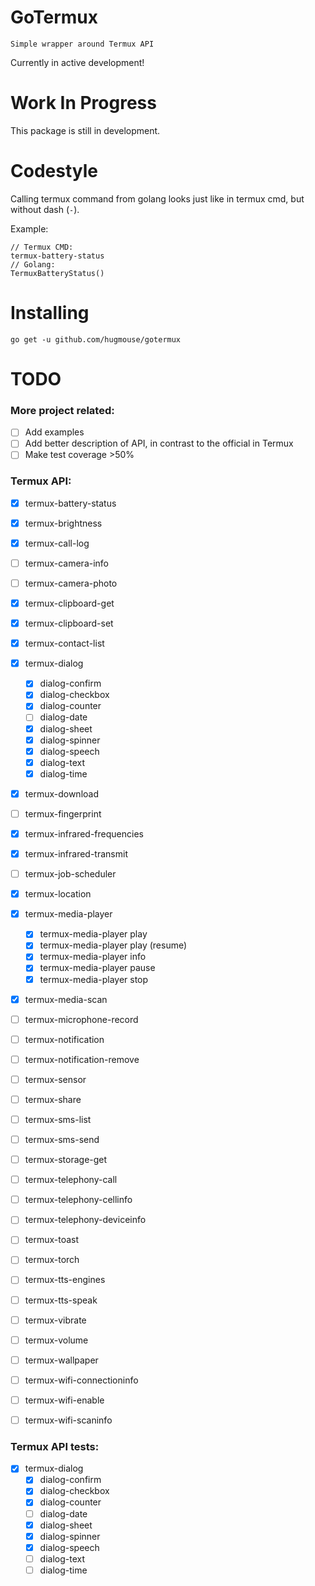 # GoTermux
`Simple wrapper around Termux API`

Currently in active development!

# Work In Progress
This package is still in development. 

# Codestyle
Calling termux command from golang looks just like in termux cmd, but without dash (`-`). 

Example: 
```shell
// Termux CMD:
termux-battery-status
// Golang: 
TermuxBatteryStatus()
```

# Installing
```shell
go get -u github.com/hugmouse/gotermux
```

# TODO

### More project related:
- [ ] Add examples
- [ ] Add better description of API, in contrast to the official in Termux
- [ ] Make test coverage >50%

### Termux API:
- [x] termux-battery-status

- [x] termux-brightness

- [x] termux-call-log

- [ ] termux-camera-info

- [ ] termux-camera-photo

- [x] termux-clipboard-get

- [x] termux-clipboard-set

- [x] termux-contact-list

- [x] termux-dialog
  - [x] dialog-confirm
  - [x] dialog-checkbox
  - [x] dialog-counter
  - [ ] dialog-date
  - [x] dialog-sheet
  - [x] dialog-spinner
  - [x] dialog-speech
  - [x] dialog-text
  - [x] dialog-time

- [x] termux-download

- [ ] termux-fingerprint

- [x] termux-infrared-frequencies

- [x] termux-infrared-transmit

- [ ] termux-job-scheduler

- [x] termux-location

- [x] termux-media-player
  - [x] termux-media-player play <file>
  - [x] termux-media-player play (resume)
  - [x] termux-media-player info
  - [x] termux-media-player pause
  - [x] termux-media-player stop

- [x] termux-media-scan

- [ ] termux-microphone-record

- [ ] termux-notification

- [ ] termux-notification-remove

- [ ] termux-sensor

- [ ] termux-share

- [ ] termux-sms-list

- [ ] termux-sms-send

- [ ] termux-storage-get

- [ ] termux-telephony-call

- [ ] termux-telephony-cellinfo

- [ ] termux-telephony-deviceinfo

- [ ] termux-toast

- [ ] termux-torch

- [ ] termux-tts-engines

- [ ] termux-tts-speak

- [ ] termux-vibrate

- [ ] termux-volume

- [ ] termux-wallpaper

- [ ] termux-wifi-connectioninfo

- [ ] termux-wifi-enable

- [ ] termux-wifi-scaninfo

### Termux API tests:

- [x] termux-dialog
  - [x] dialog-confirm
  - [x] dialog-checkbox
  - [x] dialog-counter
  - [ ] dialog-date
  - [x] dialog-sheet
  - [x] dialog-spinner
  - [x] dialog-speech
  - [ ] dialog-text
  - [ ] dialog-time
